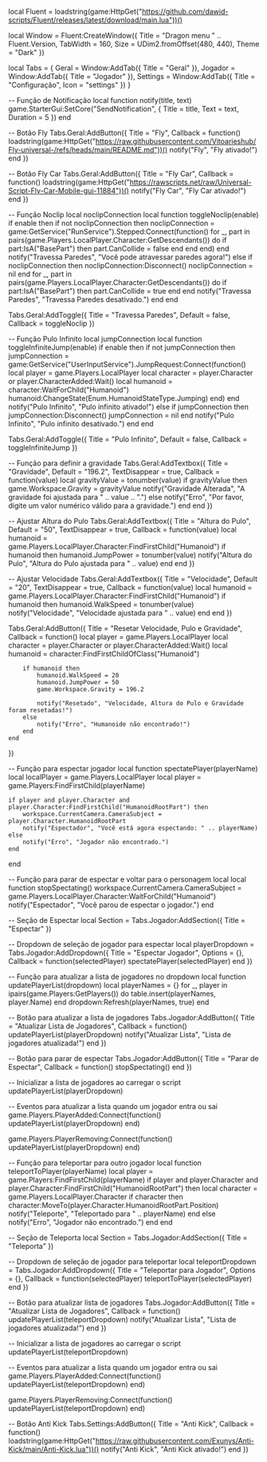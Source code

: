 local Fluent = loadstring(game:HttpGet("https://github.com/dawid-scripts/Fluent/releases/latest/download/main.lua"))()

local Window = Fluent:CreateWindow({
    Title = "Dragon menu " .. Fluent.Version,
    TabWidth = 160,
    Size = UDim2.fromOffset(480, 440),
    Theme = "Dark"
})

local Tabs = {
    Geral = Window:AddTab({ Title = "Geral" }),
    Jogador = Window:AddTab({ Title = "Jogador" }),
    Settings = Window:AddTab({ Title = "Configuração", Icon = "settings" })
}

-- Função de Notificação
local function notify(title, text)
    game.StarterGui:SetCore("SendNotification", {
        Title = title,
        Text = text,
        Duration = 5
    })
end

-- Botão Fly
Tabs.Geral:AddButton({
    Title = "Fly",
    Callback = function()
        loadstring(game:HttpGet("https://raw.githubusercontent.com/Vitoarieshub/Fly-universal-/refs/heads/main/README.md"))()
        notify("Fly", "Fly ativado!")
    end
})

-- Botão Fly Car
Tabs.Geral:AddButton({
    Title = "Fly Car",
    Callback = function()
        loadstring(game:HttpGet("https://rawscripts.net/raw/Universal-Script-Fly-Car-Mobile-gui-11884"))()
        notify("Fly Car", "Fly Car ativado!")
    end
})

-- Função Noclip
local noclipConnection
local function toggleNoclip(enable)
    if enable then
        if not noclipConnection then
            noclipConnection = game:GetService("RunService").Stepped:Connect(function()
                for _, part in pairs(game.Players.LocalPlayer.Character:GetDescendants()) do
                    if part:IsA("BasePart") then
                        part.CanCollide = false
                    end
                end
            end)
        end
        notify("Travessa Paredes", "Você pode atravessar paredes agora!")
    else
        if noclipConnection then
            noclipConnection:Disconnect()
            noclipConnection = nil
        end
        for _, part in pairs(game.Players.LocalPlayer.Character:GetDescendants()) do
            if part:IsA("BasePart") then
                part.CanCollide = true
            end
        end
        notify("Travessa Paredes", "Travessa Paredes desativado.")
    end
end

Tabs.Geral:AddToggle({
    Title = "Travessa Paredes",
    Default = false,
    Callback = toggleNoclip
})

-- Função Pulo Infinito
local jumpConnection
local function toggleInfiniteJump(enable)
    if enable then
        if not jumpConnection then
            jumpConnection = game:GetService("UserInputService").JumpRequest:Connect(function()
                local player = game.Players.LocalPlayer
                local character = player.Character or player.CharacterAdded:Wait()
                local humanoid = character:WaitForChild("Humanoid")
                humanoid:ChangeState(Enum.HumanoidStateType.Jumping)
            end)
        end
        notify("Pulo Infinito", "Pulo infinito ativado!")
    else
        if jumpConnection then
            jumpConnection:Disconnect()
            jumpConnection = nil
        end
        notify("Pulo Infinito", "Pulo infinito desativado.")
    end
end

Tabs.Geral:AddToggle({
    Title = "Pulo Infinito",
    Default = false,
    Callback = toggleInfiniteJump
})

-- Função para definir a gravidade
Tabs.Geral:AddTextbox({
    Title = "Gravidade",
    Default = "196.2",
    TextDisappear = true,
    Callback = function(value)
        local gravityValue = tonumber(value)
        if gravityValue then
            game.Workspace.Gravity = gravityValue
            notify("Gravidade Alterada", "A gravidade foi ajustada para " .. value .. ".")
        else
            notify("Erro", "Por favor, digite um valor numérico válido para a gravidade.")
        end
    end
})

-- Ajustar Altura do Pulo
Tabs.Geral:AddTextbox({
    Title = "Altura do Pulo",
    Default = "50",
    TextDisappear = true,
    Callback = function(value)
        local humanoid = game.Players.LocalPlayer.Character:FindFirstChild("Humanoid")
        if humanoid then
            humanoid.JumpPower = tonumber(value)
            notify("Altura do Pulo", "Altura do Pulo ajustada para " .. value)
        end
    end
})

-- Ajustar Velocidade
Tabs.Geral:AddTextbox({
    Title = "Velocidade",
    Default = "20",
    TextDisappear = true,
    Callback = function(value)
        local humanoid = game.Players.LocalPlayer.Character:FindFirstChild("Humanoid")
        if humanoid then
            humanoid.WalkSpeed = tonumber(value)
            notify("Velocidade", "Velocidade ajustada para " .. value)
        end
    end
})

Tabs.Geral:AddButton({
    Title = "Resetar Velocidade, Pulo e Gravidade",
    Callback = function()
        local player = game.Players.LocalPlayer
        local character = player.Character or player.CharacterAdded:Wait()
        local humanoid = character:FindFirstChildOfClass("Humanoid")

        if humanoid then
            humanoid.WalkSpeed = 20
            humanoid.JumpPower = 50
            game.Workspace.Gravity = 196.2

            notify("Resetado", "Velocidade, Altura do Pulo e Gravidade foram resetadas!")
        else
            notify("Erro", "Humanoide não encontrado!")
        end
    end
})

-- Função para espectar jogador
local function spectatePlayer(playerName)
    local localPlayer = game.Players.LocalPlayer
    local player = game.Players:FindFirstChild(playerName)

    if player and player.Character and player.Character:FindFirstChild("HumanoidRootPart") then
        workspace.CurrentCamera.CameraSubject = player.Character.HumanoidRootPart
        notify("Espectador", "Você está agora espectando: " .. playerName)
    else
        notify("Erro", "Jogador não encontrado.")
    end
end

-- Função para parar de espectar e voltar para o personagem local
local function stopSpectating()
    workspace.CurrentCamera.CameraSubject = game.Players.LocalPlayer.Character:WaitForChild("Humanoid")
    notify("Espectador", "Você parou de espectar o jogador.")
end

-- Seção de Espectar
local Section = Tabs.Jogador:AddSection({
    Title = "Espectar"
})

-- Dropdown de seleção de jogador para espectar
local playerDropdown = Tabs.Jogador:AddDropdown({
    Title = "Espectar Jogador",
    Options = {},
    Callback = function(selectedPlayer)
        spectatePlayer(selectedPlayer)
    end
})

-- Função para atualizar a lista de jogadores no dropdown
local function updatePlayerList(dropdown)
    local playerNames = {}
    for _, player in ipairs(game.Players:GetPlayers()) do
        table.insert(playerNames, player.Name)
    end
    dropdown:Refresh(playerNames, true)
end

-- Botão para atualizar a lista de jogadores
Tabs.Jogador:AddButton({
    Title = "Atualizar Lista de Jogadores",
    Callback = function()
        updatePlayerList(playerDropdown)
        notify("Atualizar Lista", "Lista de jogadores atualizada!")
    end
})

-- Botão para parar de espectar
Tabs.Jogador:AddButton({
    Title = "Parar de Espectar",
    Callback = function()
        stopSpectating()
    end
})

-- Inicializar a lista de jogadores ao carregar o script
updatePlayerList(playerDropdown)

-- Eventos para atualizar a lista quando um jogador entra ou sai
game.Players.PlayerAdded:Connect(function()
    updatePlayerList(playerDropdown)
end)

game.Players.PlayerRemoving:Connect(function()
    updatePlayerList(playerDropdown)
end)

-- Função para teleportar para outro jogador
local function teleportToPlayer(playerName)
    local player = game.Players:FindFirstChild(playerName)
    if player and player.Character and player.Character:FindFirstChild("HumanoidRootPart") then
        local character = game.Players.LocalPlayer.Character
        if character then
            character:MoveTo(player.Character.HumanoidRootPart.Position)
            notify("Teleporte", "Teleportado para " .. playerName)
        end
    else
        notify("Erro", "Jogador não encontrado.")
    end
end

-- Seção de Teleporta
local Section = Tabs.Jogador:AddSection({
    Title = "Teleporta"
})

-- Dropdown de seleção de jogador para teleportar
local teleportDropdown = Tabs.Jogador:AddDropdown({
    Title = "Teleportar para Jogador",
    Options = {},
    Callback = function(selectedPlayer)
        teleportToPlayer(selectedPlayer)
    end
})

-- Botão para atualizar lista de jogadores
Tabs.Jogador:AddButton({
    Title = "Atualizar Lista de Jogadores",
    Callback = function()
        updatePlayerList(teleportDropdown)
        notify("Atualizar Lista", "Lista de jogadores atualizada!")
    end
})

-- Inicializar a lista de jogadores ao carregar o script
updatePlayerList(teleportDropdown)

-- Eventos para atualizar a lista quando um jogador entra ou sai
game.Players.PlayerAdded:Connect(function()
    updatePlayerList(teleportDropdown)
end)

game.Players.PlayerRemoving:Connect(function()
    updatePlayerList(teleportDropdown)
end)

-- Botão Anti Kick
Tabs.Settings:AddButton({
    Title = "Anti Kick",
    Callback = function()
        loadstring(game:HttpGet("https://raw.githubusercontent.com/Exunys/Anti-Kick/main/Anti-Kick.lua"))()
        notify("Anti Kick", "Anti Kick ativado!")
    end
})
